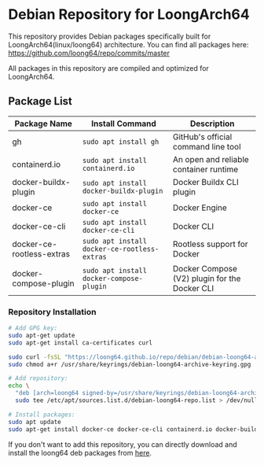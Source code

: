 # Debian Repository for LoongArch64

This repository provides Debian packages specifically built for LoongArch64(linux/loong64) architecture. You can find all packages here: https://github.com/loong64/repo/commits/master

All packages in this repository are compiled and optimized for LoongArch64.

## Package List

| Package Name              | Install Command                              | Description                                    |
| ------------------------- | -------------------------------------------- | ---------------------------------------------- |
| gh                        | `sudo apt install gh`                        | GitHub's official command line tool            |
| containerd.io             | `sudo apt install containerd.io`             | An open and reliable container runtime         |
| docker-buildx-plugin      | `sudo apt install docker-buildx-plugin`      | Docker Buildx CLI plugin                       |
| docker-ce                 | `sudo apt install docker-ce`                 | Docker Engine                                  |
| docker-ce-cli             | `sudo apt install docker-ce-cli`             | Docker CLI                                     |
| docker-ce-rootless-extras | `sudo apt install docker-ce-rootless-extras` | Rootless support for Docker                    |
| docker-compose-plugin     | `sudo apt install docker-compose-plugin`     | Docker Compose (V2) plugin for the Docker CLI  |

### Repository Installation

```sh
# Add GPG key:
sudo apt-get update
sudo apt-get install ca-certificates curl

sudo curl -fsSL "https://loong64.github.io/repo/debian/debian-loong64-archive-keyring.gpg" -o /usr/share/keyrings/debian-loong64-archive-keyring.gpg
sudo chmod a+r /usr/share/keyrings/debian-loong64-archive-keyring.gpg

# Add repository:
echo \
  "deb [arch=loong64 signed-by=/usr/share/keyrings/debian-loong64-archive-keyring.gpg] https://loong64.github.io/repo/debian trixie main" | \
  sudo tee /etc/apt/sources.list.d/debian-loong64-repo.list > /dev/null

# Install packages:
sudo apt update
sudo apt-get install docker-ce docker-ce-cli containerd.io docker-buildx-plugin docker-compose-plugin
```

If you don't want to add this repository, you can directly download and install the loong64 deb packages from [here](https://github.com/loong64/repo/tree/master/debian).